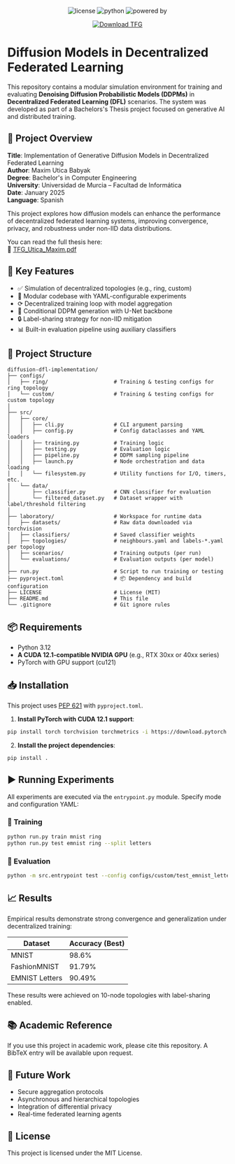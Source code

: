 <p align="center">
  <img src="https://img.shields.io/badge/License-MIT-green.svg" alt="license" />
  <img src="https://img.shields.io/badge/Built%20with-Python%203.12-blue.svg" alt="python" />
  <img src="https://img.shields.io/badge/Powered%20by-PyTorch%20%7C%20Diffusers%20%7C%20Accelerate-orange.svg" alt="powered by" />
</p>

<p align="center">
  <a href="docs/TFG_Utica_Maxim.pdf" download>
    <img src="https://img.shields.io/badge/📘%20Download%20TFG-TFG_Utica_Maxim.pdf-blue" alt="Download TFG"/>
  </a>
</p>


# Diffusion Models in Decentralized Federated Learning

This repository contains a modular simulation environment for training and evaluating **Denoising Diffusion Probabilistic Models (DDPMs)** in **Decentralized Federated Learning (DFL)** scenarios. The system was developed as part of a Bachelors's Thesis project focused on generative AI and distributed training.

## 🧠 Project Overview

**Title**: Implementation of Generative Diffusion Models in Decentralized Federated Learning  
**Author**: Maxim Utica Babyak  
**Degree**: Bachelor's in Computer Engineering  
**University**: Universidad de Murcia – Facultad de Informática  
**Date**: January 2025  
**Language**: Spanish  

This project explores how diffusion models can enhance the performance of decentralized federated learning systems, improving convergence, privacy, and robustness under non-IID data distributions.

You can read the full thesis here:  
📘 [TFG_Utica_Maxim.pdf](docs/TFG_Utica_Maxim.pdf)

## 📌 Key Features

* ✅ Simulation of decentralized topologies (e.g., ring, custom)
* 🧩 Modular codebase with YAML-configurable experiments
* ⟳ Decentralized training loop with model aggregation
* 🧠 Conditional DDPM generation with U-Net backbone
* 🔒 Label-sharing strategy for non-IID mitigation
* 📊 Built-in evaluation pipeline using auxiliary classifiers

## 📂 Project Structure

```
diffusion-dfl-implementation/
├── configs/
│   ├── ring/                     # Training & testing configs for ring topology
│   └── custom/                   # Training & testing configs for custom topology
│
├── src/
│   ├── core/
│   │   ├── cli.py                # CLI argument parsing
│   │   ├── config.py             # Config dataclasses and YAML loaders
│   │   ├── training.py           # Training logic
│   │   ├── testing.py            # Evaluation logic
│   │   ├── pipeline.py           # DDPM sampling pipeline
│   │   ├── launch.py             # Node orchestration and data loading
│   │   └── filesystem.py         # Utility functions for I/O, timers, etc.
│   └── data/
│       ├── classifier.py         # CNN classifier for evaluation
│       └── filtered_dataset.py   # Dataset wrapper with label/threshold filtering
│
├── laboratory/                   # Workspace for runtime data
│   ├── datasets/                 # Raw data downloaded via torchvision
│   ├── classifiers/              # Saved classifier weights
│   ├── topologies/               # neighbours.yaml and labels-*.yaml per topology
│   ├── scenarios/                # Training outputs (per run)
│   └── evaluations/              # Evaluation outputs (per model)
│
├── run.py                        # Script to run training or testing
├── pyproject.toml                # 📦 Dependency and build configuration
├── LICENSE                       # License (MIT)
├── README.md                     # This file
└── .gitignore                    # Git ignore rules
```

## 📦 Requirements

* Python 3.12
* **A CUDA 12.1-compatible NVIDIA GPU** (e.g., RTX 30xx or 40xx series)
* PyTorch with GPU support (cu121)

## 📥 Installation

This project uses [PEP 621](https://peps.python.org/pep-0621/) with `pyproject.toml`.

1. **Install PyTorch with CUDA 12.1 support**:

```bash
pip install torch torchvision torchmetrics -i https://download.pytorch.org/whl/cu121
```

2. **Install the project dependencies**:

```bash
pip install .
```

## ▶️ Running Experiments

All experiments are executed via the `entrypoint.py` module. Specify mode and configuration YAML:

### 🔹 Training

```bash
python run.py train mnist ring
python run.py test emnist ring --split letters
```

### 🔹 Evaluation

```bash
python -m src.entrypoint test --config configs/custom/test_emnist_letters.yaml
```

## 📈 Results

Empirical results demonstrate strong convergence and generalization under decentralized training:

| Dataset        | Accuracy (Best) |
| -------------- | --------------- |
| MNIST          | 98.6%           |
| FashionMNIST   | 91.79%          |
| EMNIST Letters | 90.49%          |

These results were achieved on 10-node topologies with label-sharing enabled.

## 📚 Academic Reference

If you use this project in academic work, please cite this repository. A BibTeX entry will be available upon request.

## 🧪 Future Work

* Secure aggregation protocols
* Asynchronous and hierarchical topologies
* Integration of differential privacy
* Real-time federated learning agents

## 🧾 License

This project is licensed under the MIT License.